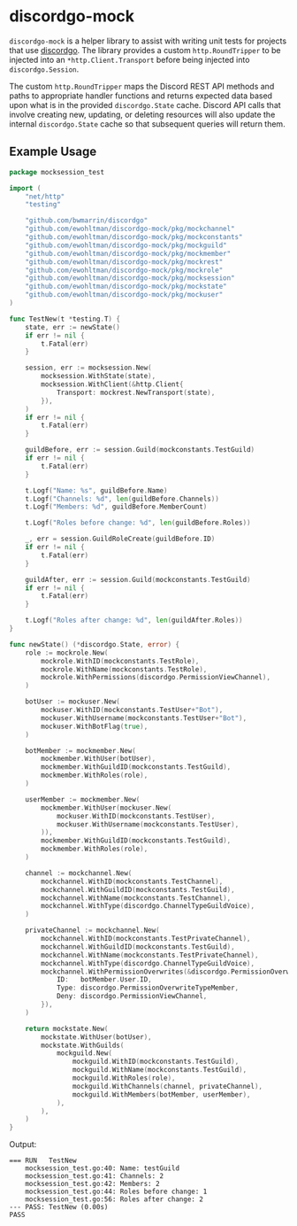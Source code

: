 # discordgo-mock

`discordgo-mock` is a helper library to assist with writing unit tests for
projects that use [discordgo](https://github.com/bwmarrin/discordgo). The
library provides a custom `http.RoundTripper` to be injected into an
`*http.Client.Transport` before being injected into `discordgo.Session`.

The custom `http.RoundTripper` maps the Discord REST API methods and paths to
appropriate handler functions and returns expected data based upon what is in
the provided `discordgo.State` cache. Discord API calls that involve creating
new, updating, or deleting resources will also update the internal
`discordgo.State` cache so that subsequent queries will return them.

## Example Usage

```go
package mocksession_test

import (
	"net/http"
	"testing"

	"github.com/bwmarrin/discordgo"
	"github.com/ewohltman/discordgo-mock/pkg/mockchannel"
	"github.com/ewohltman/discordgo-mock/pkg/mockconstants"
	"github.com/ewohltman/discordgo-mock/pkg/mockguild"
	"github.com/ewohltman/discordgo-mock/pkg/mockmember"
	"github.com/ewohltman/discordgo-mock/pkg/mockrest"
	"github.com/ewohltman/discordgo-mock/pkg/mockrole"
	"github.com/ewohltman/discordgo-mock/pkg/mocksession"
	"github.com/ewohltman/discordgo-mock/pkg/mockstate"
	"github.com/ewohltman/discordgo-mock/pkg/mockuser"
)

func TestNew(t *testing.T) {
	state, err := newState()
	if err != nil {
		t.Fatal(err)
	}

	session, err := mocksession.New(
		mocksession.WithState(state),
		mocksession.WithClient(&http.Client{
			Transport: mockrest.NewTransport(state),
		}),
	)
	if err != nil {
		t.Fatal(err)
	}

	guildBefore, err := session.Guild(mockconstants.TestGuild)
	if err != nil {
		t.Fatal(err)
	}

	t.Logf("Name: %s", guildBefore.Name)
	t.Logf("Channels: %d", len(guildBefore.Channels))
	t.Logf("Members: %d", guildBefore.MemberCount)

	t.Logf("Roles before change: %d", len(guildBefore.Roles))

	_, err = session.GuildRoleCreate(guildBefore.ID)
	if err != nil {
		t.Fatal(err)
	}

	guildAfter, err := session.Guild(mockconstants.TestGuild)
	if err != nil {
		t.Fatal(err)
	}

	t.Logf("Roles after change: %d", len(guildAfter.Roles))
}

func newState() (*discordgo.State, error) {
	role := mockrole.New(
		mockrole.WithID(mockconstants.TestRole),
		mockrole.WithName(mockconstants.TestRole),
		mockrole.WithPermissions(discordgo.PermissionViewChannel),
	)

	botUser := mockuser.New(
		mockuser.WithID(mockconstants.TestUser+"Bot"),
		mockuser.WithUsername(mockconstants.TestUser+"Bot"),
		mockuser.WithBotFlag(true),
	)

	botMember := mockmember.New(
		mockmember.WithUser(botUser),
		mockmember.WithGuildID(mockconstants.TestGuild),
		mockmember.WithRoles(role),
	)

	userMember := mockmember.New(
		mockmember.WithUser(mockuser.New(
			mockuser.WithID(mockconstants.TestUser),
			mockuser.WithUsername(mockconstants.TestUser),
		)),
		mockmember.WithGuildID(mockconstants.TestGuild),
		mockmember.WithRoles(role),
	)

	channel := mockchannel.New(
		mockchannel.WithID(mockconstants.TestChannel),
		mockchannel.WithGuildID(mockconstants.TestGuild),
		mockchannel.WithName(mockconstants.TestChannel),
		mockchannel.WithType(discordgo.ChannelTypeGuildVoice),
	)

	privateChannel := mockchannel.New(
		mockchannel.WithID(mockconstants.TestPrivateChannel),
		mockchannel.WithGuildID(mockconstants.TestGuild),
		mockchannel.WithName(mockconstants.TestPrivateChannel),
		mockchannel.WithType(discordgo.ChannelTypeGuildVoice),
		mockchannel.WithPermissionOverwrites(&discordgo.PermissionOverwrite{
			ID:   botMember.User.ID,
			Type: discordgo.PermissionOverwriteTypeMember,
			Deny: discordgo.PermissionViewChannel,
		}),
	)

	return mockstate.New(
		mockstate.WithUser(botUser),
		mockstate.WithGuilds(
			mockguild.New(
				mockguild.WithID(mockconstants.TestGuild),
				mockguild.WithName(mockconstants.TestGuild),
				mockguild.WithRoles(role),
				mockguild.WithChannels(channel, privateChannel),
				mockguild.WithMembers(botMember, userMember),
			),
		),
	)
}
```

Output:
```
=== RUN   TestNew
    mocksession_test.go:40: Name: testGuild
    mocksession_test.go:41: Channels: 2
    mocksession_test.go:42: Members: 2
    mocksession_test.go:44: Roles before change: 1
    mocksession_test.go:56: Roles after change: 2
--- PASS: TestNew (0.00s)
PASS
```
